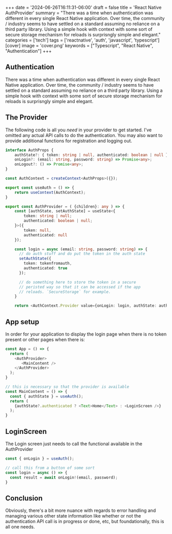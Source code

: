 +++
date = '2024-06-26T16:11:31-06:00'
draft = false
title = 'React Native AuthProvider'
summary = "There was a time when authentication was different in every single React Native application. Over time, the community / industry seems to have settled on a standard assuming no reliance on a third party library. Using a simple hook with context with some sort of secure storage mechanism for reloads is surprisngly simple and elegant."
categories = ['tech']
tags = ['reactnative', 'auth', 'javascript', 'typescript']
[cover]
    image = 'cover.png'
keywords = ["Typescript", "React Native", "Authentication"]
+++


## Authentication

There was a time when authentication was different in every single React Native application. 
Over time, the community / industry seems to have settled on a standard assuming no reliance on a third party library. Using a simple hook with context with some sort of secure storage mechanism for reloads is surprisngly simple and elegant.

## The Provider

The following code is all you _need_ in your provider to get started. I've omitted any actual 
API calls to do the authentication. You may also want to provide additional functions for registration 
and logging out.

```Typescript
interface AuthProps {
    authState?: { token: string | null, authenticated: boolean | null };
    onLogin?: (email: string, password: string) => Promise<any>;
    onLogout?: () => Promise<any>;
}

const AuthContext = createContext<AuthProps>({});

export const useAuth = () => {
    return useContext(AuthContext);
}

export const AuthProvider = ( {children}: any ) => {
    const [authState, setAuthState] = useState<{
        token: string | null;
        authenticated: boolean | null;
    }>({ 
        token: null, 
        authenticated: null
    });

    const login = async (email: string, password: string) => {
      // do auth stuff and do put the token in the auth state
      setAuthState({
        token: tokenfromauth,
        authenticated: true
      });

      // do something here to store the token in a secure
      // peristed way so that it can be accessed if the app 
      // reloads. `SecureStorage` for example.
    }

    return <AuthContext.Provider value={onLogin: login, authState: authState}>{children}</AuthContext.Provider>
```

## App setup

In order for your application to display the login page when 
there is no token present or other pages when there is:

```Typescript
const App = () => {
  return (
    <AuthProvider>
       <MainContent />
    </AuthProvider>
  );
}

// this is necessary so that the provider is available
const MainContent = () => {
  const { authState } = useAuth();
  return (
    {authState?.authenticated ? <Text>Home</Text> : <LoginScreen />}
  );
}
```

## LoginScreen

The Login screen just needs to call the functional available in 
the AuthProvider

```Typescript
const { onLogin } = useAuth();

// call this from a button of some sort
const login = async () => {
  const result = await onLogin!(email, password);
}
```

## Conclusion

Obviously, there's a bit more nuance with regards to error handling and managing various other state information like whether or not the authentication API call is in progress or done, etc, but foundationally, this is all one needs.
